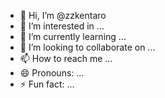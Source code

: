 - 👋 Hi, I’m @zzkentaro
- 👀 I’m interested in ...
- 🌱 I’m currently learning ...
- 💞️ I’m looking to collaborate on ...
- 📫 How to reach me ...
- 😄 Pronouns: ...
- ⚡ Fun fact: ...

<!---
zzkentaro/zzkentaro is a ✨ special ✨ repository because its `README.md` (this file) appears on your GitHub profile.
You can click the Preview link to take a look at your changes.
--->
